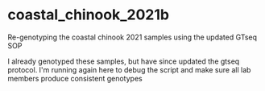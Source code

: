 # coastal_chinook_2021b
Re-genotyping the coastal chinook 2021 samples using the updated GTseq SOP

I already genotyped these samples, but have since updated the gtseq protocol. I'm running again here to debug the script and make sure all lab members produce consistent genotypes

